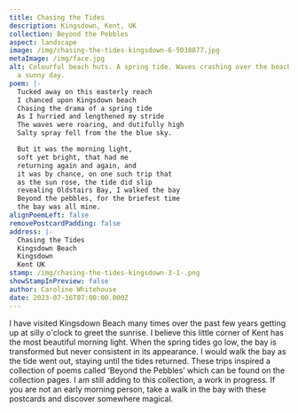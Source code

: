```yaml
---
title: Chasing the Tides
description: Kingsdown, Kent, UK
collection: Beyond the Pebbles
aspect: landscape
image: /img/chasing-the-tides-kingsdown-6-5038877.jpg
metaImage: /img/face.jpg
alt: Colourful beach huts. A spring tide. Waves crashing over the beach huts on
  a sunny day.
poem: |-
  Tucked away on this easterly reach
  I chanced upon Kingsdown beach
  Chasing the drama of a spring tide
  As I hurried and lengthened my stride
  The waves were roaring, and dutifully high 
  Salty spray fell from the the blue sky.

  But it was the morning light, 
  soft yet bright, that had me 
  returning again and again, and
  it was by chance, on one such trip that
  as the sun rose, the tide did slip
  revealing Oldstairs Bay, I walked the bay
  Beyond the pebbles, for the briefest time
  the bay was all mine.
alignPoemLeft: false
removePostcardPadding: false
address: |-
  Chasing the Tides
  Kingsdown Beach
  Kingsdown
  Kent UK
stamp: /img/chasing-the-tides-kingsdown-3-1-.png
showStampInPreview: false
author: Caroline Whitehouse
date: 2023-07-16T07:00:00.000Z
---
```

I have visited Kingsdown Beach many times over the past few years getting up at silly o'clock to greet the sunrise. I believe this little corner of Kent has the most beautiful morning light. When the spring tides go low, the bay is transformed but never consistent in its appearance. I would walk the bay as the tide went out, staying until the tides returned. These trips inspired a collection of poems called ‘Beyond the Pebbles’ which can be found on the collection pages. I am still adding to this collection, a work in progress. If you are not an early morning person, take a walk in the bay with these postcards and discover somewhere magical.
